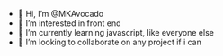 - 👋 Hi, I’m @MKAvocado
- 👀 I’m interested in front end 
- 🌱 I’m currently learning javascript, like everyone else
- 💞️ I’m looking to collaborate on any project if i can
